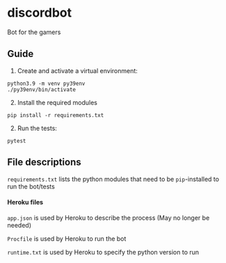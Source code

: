 # discordbot
Bot for the gamers

## Guide

1. Create and activate a virtual environment:
```
python3.9 -m venv py39env
./py39env/bin/activate
```
2. Install the required modules
```
pip install -r requirements.txt
```

2. Run the tests:
```
pytest
```  

## File descriptions

`requirements.txt` lists the python modules that need to be `pip`-installed to run the bot/tests

#### Heroku files
`app.json` is used by Heroku to describe the process (May no longer be needed)

`Procfile` is used by Heroku to run the bot

`runtime.txt` is used by Heroku to specify the python version to run
